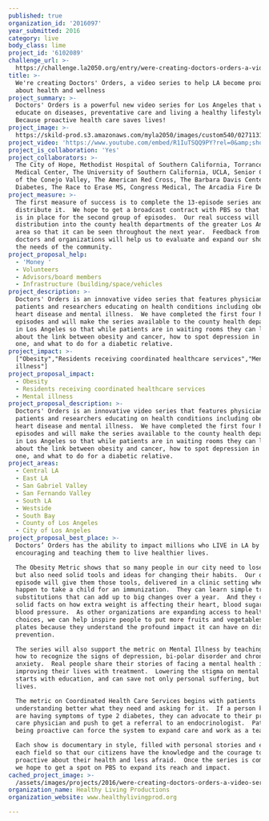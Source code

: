 ```yaml
---
published: true
organization_id: '2016097'
year_submitted: 2016
category: live
body_class: lime
project_id: '6102089'
challenge_url: >-
  https://challenge.la2050.org/entry/were-creating-doctors-orders-a-video-series-to-help-la-become-proactive-about-health-and-wellness
title: >-
  We're creating Doctors' Orders, a video series to help LA become proactive
  about health and wellness
project_summary: >-
  Doctors' Orders is a powerful new video series for Los Angeles that will
  educate on diseases, preventative care and living a healthy lifestyle. 
  Because proactive health care saves lives!
project_image: >-
  https://skild-prod.s3.amazonaws.com/myla2050/images/custom540/0271131194741-team91.JPG
project_video: 'https://www.youtube.com/embed/R1IuTSQQ9PY?rel=0&amp;showinfo=0'
project_is_collaboration: 'Yes'
project_collaborators: >-
  The City of Hope, Methodist Hospital of Southern California, Torrance Memorial
  Medical Center, The University of Southern California, UCLA, Senior Concerns
  of the Conejo Valley, The American Red Cross, The Barbara Davis Center for
  Diabetes, The Race to Erase MS, Congress Medical, The Arcadia Fire Department
project_measure: >-
  The first measure of success is to complete the 13-episode series and
  distribute it.  We hope to get a broadcast contract with PBS so that funding
  is in place for the second group of episodes.  Our real success will be the
  distribution into the county health departments of the greater Los Angeles
  area so that it can be seen throughout the next year.  Feedback from patients,
  doctors and organizations will help us to evaluate and expand our shows to fit
  the needs of the community.
project_proposal_help:
  - 'Money '
  - Volunteers
  - Advisors/board members
  - Infrastructure (building/space/vehicles
project_description: >-
  Doctors' Orders is an innovative video series that features physicians,
  patients and researchers educating on health conditions including obesity,
  heart disease and mental illness.  We have completed the first four half-hour
  episodes and will make the series available to the county health departments
  in Los Angeles so that while patients are in waiting rooms they can learn
  about the link between obesity and cancer, how to spot depression in a loved
  one, and what to do for a diabetic relative.
project_impact: >-
  ["Obesity","Residents receiving coordinated healthcare services","Mental
  illness"]
project_proposal_impact:
  - Obesity
  - Residents receiving coordinated healthcare services
  - Mental illness
project_proposal_description: >-
  Doctors' Orders is an innovative video series that features physicians,
  patients and researchers educating on health conditions including obesity,
  heart disease and mental illness.  We have completed the first four half-hour
  episodes and will make the series available to the county health departments
  in Los Angeles so that while patients are in waiting rooms they can learn
  about the link between obesity and cancer, how to spot depression in a loved
  one, and what to do for a diabetic relative.
project_areas:
  - Central LA
  - East LA
  - San Gabriel Valley
  - San Fernando Valley
  - South LA
  - Westside
  - South Bay
  - County of Los Angeles
  - City of Los Angeles
project_proposal_best_place: >-
  Doctors’ Orders has the ability to impact millions who LIVE in LA by
  encouraging and teaching them to live healthier lives.  

  The Obesity Metric shows that so many people in our city need to lose weight,
  but also need solid tools and ideas for changing their habits.  Our obesity
  episode will give them those tools, delivered in a clinic setting where they
  happen to take a child for an immunization.  They can learn simple tricks and
  substitutions that can add up to big changes over a year.  And they can get
  solid facts on how extra weight is affecting their heart, blood sugar and
  blood pressure.  As other organizations are expanding access to healthy food
  choices, we can help inspire people to put more fruits and vegetables on their
  plates because they understand the profound impact it can have on disease
  prevention.

  The series will also support the metric on Mental Illness by teaching families
  how to recognize the signs of depression, bi-polar disorder and chronic
  anxiety.  Real people share their stories of facing a mental health issue and
  improving their lives with treatment.  Lowering the stigma on mental illness
  starts with education, and can save not only personal suffering, but many
  lives.  

  The metric on Coordinated Health Care Services begins with patients
  understanding better what they need and asking for it.  If a person knows they
  are having symptoms of type 2 diabetes, they can advocate to their primary
  care physician and push to get a referral to an endocrinologist.  Patients
  being proactive can force the system to expand care and work as a team.

  Each show is documentary in style, filled with personal stories and experts in
  each field so that our citizens have the knowledge and the courage to be
  proactive about their health and less afraid.  Once the series is completed,
  we hope to get a spot on PBS to expand its reach and impact.
cached_project_image: >-
  /assets/images/projects/2016/were-creating-doctors-orders-a-video-series-to-help-la-become-proactive-about-health-and-wellness/skild-prod.s3.amazonaws.com/myla2050/images/custom540/0271131194741-team91.JPG
organization_name: Healthy Living Productions
organization_website: www.healthylivingprod.org

---
```

